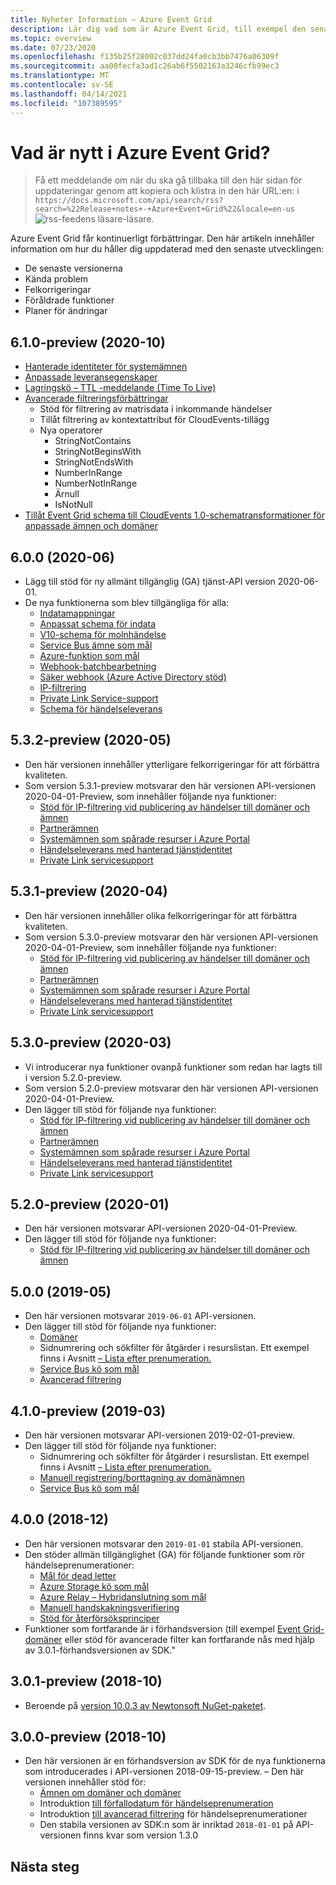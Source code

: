 ```yaml
---
title: Nyheter Information – Azure Event Grid
description: Lär dig vad som är Azure Event Grid, till exempel den senaste viktiga informationen, kända problem, felkorrigeringar, föråldrade funktioner och kommande ändringar.
ms.topic: overview
ms.date: 07/23/2020
ms.openlocfilehash: f135b25f28002c037dd24fa0cb3bb7476a06309f
ms.sourcegitcommit: aa00fecfa3ad1c26ab6f5502163a3246cfb99ec3
ms.translationtype: MT
ms.contentlocale: sv-SE
ms.lasthandoff: 04/14/2021
ms.locfileid: "107389595"
---
```

# <a name="whats-new-in-azure-event-grid"></a>Vad är nytt i Azure Event Grid?

>Få ett meddelande om när du ska gå tillbaka till den här sidan för uppdateringar genom att kopiera och klistra in den här URL:en: i `https://docs.microsoft.com/api/search/rss?search=%22Release+notes+-+Azure+Event+Grid%22&locale=en-us` ![ rss-feedens ](./media/whats-new/feed-icon-16x16.png) läsare-läsare.

Azure Event Grid får kontinuerligt förbättringar. Den här artikeln innehåller information om hur du håller dig uppdaterad med den senaste utvecklingen:

- De senaste versionerna
- Kända problem
- Felkorrigeringar
- Föråldrade funktioner
- Planer för ändringar

## <a name="610-preview-2020-10"></a>6.1.0-preview (2020-10)
- [Hanterade identiteter för systemämnen](enable-identity-system-topics.md)
- [Anpassade leveransegenskaper](delivery-properties.md)
- [Lagringskö – TTL -meddelande (Time To Live)](delivery-properties.md#configure-time-to-live-on-outgoing-events-to-azure-storage-queues)
- [Avancerade filtreringsförbättringar](event-filtering.md#advanced-filtering)
    - Stöd för filtrering av matrisdata i inkommande händelser
    - Tillåt filtrering av kontextattribut för CloudEvents-tillägg
    - Nya operatorer
        - StringNotContains
        - StringNotBeginsWith
        - StringNotEndsWith
        - NumberInRange
        - NumberNotInRange
        - Ärnull
        - IsNotNull
- [Tillåt Event Grid schema till CloudEvents 1.0-schematransformationer för anpassade ämnen och domäner](cloudevents-schema.md#configure-event-grid-for-cloudevents)
        

## <a name="600-2020-06"></a>6.0.0 (2020-06)
- Lägg till stöd för ny allmänt tillgänglig (GA) tjänst-API version 2020-06-01.
- De nya funktionerna som blev tillgängliga för alla:
    - [Indatamappningar](input-mappings.md)
    - [Anpassat schema för indata](input-mappings.md)
    - [V10-schema för molnhändelse](cloud-event-schema.md)
    - [Service Bus ämne som mål](handler-service-bus.md)
    - [Azure-funktion som mål](handler-functions.md)
    - [Webhook-batchbearbetning](./edge/delivery-output-batching.md)
    - [Säker webhook (Azure Active Directory stöd)](secure-webhook-delivery.md)
    - [IP-filtrering](configure-firewall.md)
    - [Private Link Service-support](configure-private-endpoints.md)
    - [Schema för händelseleverans](event-schema.md)

## <a name="532-preview-2020-05"></a>5.3.2-preview (2020-05)
- Den här versionen innehåller ytterligare felkorrigeringar för att förbättra kvaliteten.
- Som version 5.3.1-preview motsvarar den här versionen API-versionen 2020-04-01-Preview, som innehåller följande nya funktioner: 
    - [Stöd för IP-filtrering vid publicering av händelser till domäner och ämnen](configure-firewall.md)
    - [Partnerämnen](./partner-events-overview.md)
    - [Systemämnen som spårade resurser i Azure Portal](system-topics.md)
    - [Händelseleverans med hanterad tjänstidentitet](managed-service-identity.md) 
    - [Private Link servicesupport](configure-private-endpoints.md)

## <a name="531-preview-2020-04"></a>5.3.1-preview (2020-04)
- Den här versionen innehåller olika felkorrigeringar för att förbättra kvaliteten.
- Som version 5.3.0-preview motsvarar den här versionen API-versionen 2020-04-01-Preview, som innehåller följande nya funktioner: 
    - [Stöd för IP-filtrering vid publicering av händelser till domäner och ämnen](configure-firewall.md)
    - [Partnerämnen](./partner-events-overview.md)
    - [Systemämnen som spårade resurser i Azure Portal](system-topics.md)
    - [Händelseleverans med hanterad tjänstidentitet](managed-service-identity.md) 
    - [Private Link servicesupport](configure-private-endpoints.md)

## <a name="530-preview-2020-03"></a>5.3.0-preview (2020-03)
- Vi introducerar nya funktioner ovanpå funktioner som redan har lagts till i version 5.2.0-preview. 
- Som version 5.2.0-preview motsvarar den här versionen API-versionen 2020-04-01-Preview.
- Den lägger till stöd för följande nya funktioner: 
    - [Stöd för IP-filtrering vid publicering av händelser till domäner och ämnen](configure-firewall.md)
    - [Partnerämnen](./partner-events-overview.md)
    - [Systemämnen som spårade resurser i Azure Portal](system-topics.md)
    - [Händelseleverans med hanterad tjänstidentitet](managed-service-identity.md) 
    - [Private Link servicesupport](configure-private-endpoints.md)

## <a name="520-preview-2020-01"></a>5.2.0-preview (2020-01)
- Den här versionen motsvarar API-versionen 2020-04-01-Preview.
- Den lägger till stöd för följande nya funktioner:
    - [Stöd för IP-filtrering vid publicering av händelser till domäner och ämnen](configure-firewall.md)

## <a name="500-2019-05"></a>5.0.0 (2019-05)
- Den här versionen motsvarar `2019-06-01` API-versionen.
- Den lägger till stöd för följande nya funktioner:
    * [Domäner](event-domains.md)
    * Sidnumrering och sökfilter för åtgärder i resurslistan. Ett exempel finns i Avsnitt [– Lista efter prenumeration.](/rest/api/eventgrid/version2020-10-15-preview/partnernamespaces/listbysubscription)
    * [Service Bus kö som mål](handler-service-bus.md)
    * [Avancerad filtrering](event-filtering.md#advanced-filtering)

## <a name="410-preview-2019-03"></a>4.1.0-preview (2019-03)
- Den här versionen motsvarar API-versionen 2019-02-01-preview.
- Den lägger till stöd för följande nya funktioner:
    * Sidnumrering och sökfilter för åtgärder i resurslistan. Ett exempel finns i Avsnitt [– Lista efter prenumeration.](/rest/api/eventgrid/version2020-10-15-preview/partnernamespaces/listbysubscription)
    * [Manuell registrering/borttagning av domänämnen](how-to-event-domains.md)
    * [Service Bus kö som mål](handler-service-bus.md)

## <a name="400-2018-12"></a>4.0.0 (2018-12)
- Den här versionen motsvarar den `2019-01-01` stabila API-versionen.
- Den stöder allmän tillgänglighet (GA) för följande funktioner som rör händelseprenumerationer:
    * [Mål för dead letter](manage-event-delivery.md)
    * [Azure Storage kö som mål](handler-storage-queues.md)
    * [Azure Relay – Hybridanslutning som mål](handler-relay-hybrid-connections.md)
    * [Manuell handskakningsverifiering](webhook-event-delivery.md)
    * [Stöd för återförsöksprinciper](delivery-and-retry.md)
- Funktioner som fortfarande är i förhandsversion (till [](event-filtering.md#advanced-filtering) exempel [Event Grid-domäner](event-domains.md) eller stöd för avancerade filter kan fortfarande nås med hjälp av 3.0.1-förhandsversionen av SDK."

## <a name="301-preview-2018-10"></a>3.0.1-preview (2018-10)
- Beroende på [version 10.0.3 av Newtonsoft NuGet-paketet](https://www.nuget.org/packages/Newtonsoft.Json/10.0.3).

## <a name="300-preview-2018-10"></a>3.0.0-preview (2018-10)
- Den här versionen är en förhandsversion av SDK för de nya funktionerna som introducerades i API-versionen 2018-09-15-preview. – Den här versionen innehåller stöd för:
    - [Ämnen om domäner och domäner](event-domains.md)
    - Introduktion [till förfallodatum för händelseprenumeration](concepts.md#event-subscription-expiration)
    - Introduktion [till avancerad filtrering](event-filtering.md#advanced-filtering) för händelseprenumerationer
    - Den stabila versionen av SDK:n som är inriktad `2018-01-01` på API-versionen finns kvar som version 1.3.0

## <a name="next-steps"></a>Nästa steg